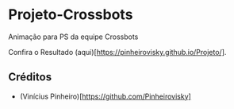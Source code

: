 # Projeto-Crossbots
Animação para PS da equipe Crossbots

Confira o Resultado (aqui)[https://pinheirovisky.github.io/Projeto/].

## Créditos

- (Vinícius Pinheiro)[https://github.com/Pinheirovisky]
